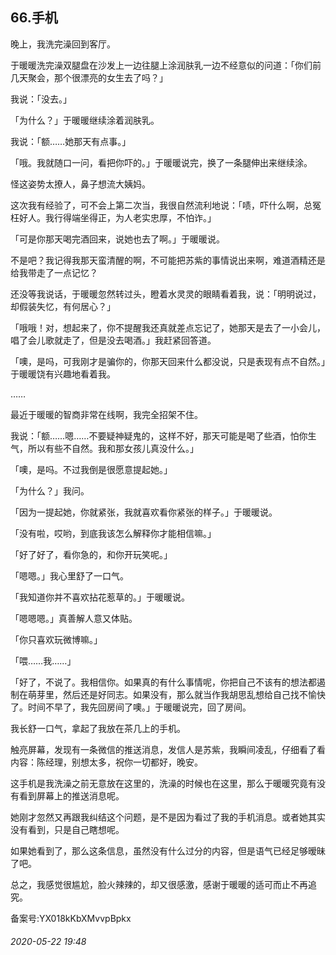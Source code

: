 ## 66.手机
晚上，我洗完澡回到客厅。


于暖暖洗完澡双腿盘在沙发上一边往腿上涂润肤乳一边不经意似的问道：「你们前几天聚会，那个很漂亮的女生去了吗？」


我说：「没去。」


「为什么？」于暖暖继续涂着润肤乳。


我说：「额……她那天有点事。」


「哦。我就随口一问，看把你吓的。」于暖暖说完，换了一条腿伸出来继续涂。


怪这姿势太撩人，鼻子想流大姨妈。


这次我有经验了，可不会上第二次当，我很自然流利地说：「啧，吓什么啊，总冤枉好人。我行得端坐得正，为人老实忠厚，不怕诈。」


「可是你那天喝完酒回来，说她也去了啊。」于暖暖说。


不是吧？我记得我那天蛮清醒的啊，不可能把苏紫的事情说出来啊，难道酒精还是给我带走了一点记忆？


还没等我说话，于暖暖忽然转过头，瞪着水灵灵的眼睛看着我，说：「明明说过，却假装失忆，有何居心？」


「哦哦！对，想起来了，你不提醒我还真就差点忘记了，她那天是去了一小会儿，唱了会儿歌就走了，但是没去喝酒。」我赶紧回答道。


「噢，是吗，可我刚才是骗你的，你那天回来什么都没说，只是表现有点不自然。」于暖暖饶有兴趣地看着我。


……


最近于暖暖的智商非常在线啊，我完全招架不住。


我说：「额……嗯……不要疑神疑鬼的，这样不好，那天可能是喝了些酒，怕你生气，所以有些不自然。我和那女孩儿真没什么。」


「噢，是吗。不过我倒是很愿意提起她。」


「为什么？」我问。


「因为一提起她，你就紧张，我就喜欢看你紧张的样子。」于暖暖说。


「没有啦，哎哟，到底我该怎么解释你才能相信嘛。」


「好了好了，看你急的，和你开玩笑呢。」


「嗯嗯。」我心里舒了一口气。


「我知道你并不喜欢拈花惹草的。」于暖暖说。


「嗯嗯嗯。」真善解人意又体贴。


「你只喜欢玩微博嘛。」


「喂……我……」


「好了，不说了。我相信你。如果真的有什么事情呢，你把自己不该有的想法都遏制在萌芽里，然后还是好同志。如果没有，那么就当作我胡思乱想给自己找不愉快了。时间不早了，我先回房间了噢。」于暖暖说完，回了房间。


我长舒一口气，拿起了我放在茶几上的手机。


触亮屏幕，发现有一条微信的推送消息，发信人是苏紫，我瞬间凌乱，仔细看了看内容：陈经理，别想太多，祝你一切都好，晚安。


这手机是我洗澡之前无意放在这里的，洗澡的时候也在这里，那么于暖暖究竟有没有看到屏幕上的推送消息呢。


她刚才忽然又再跟我纠结这个问题，是不是因为看过了我的手机消息。或者她其实没有看到，只是自己瞎想呢。


如果她看到了，那么这条信息，虽然没有什么过分的内容，但是语气已经足够暧昧了吧。


总之，我感觉很尴尬，脸火辣辣的，却又很感激，感谢于暖暖的适可而止不再追究。


备案号:YX018kKbXMvvpBpkx


###### 2020-05-22 19:48

